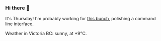 ### Hi there :wave:

It's Thursday! I'm probably working for [this bunch](https://github.com/kohofinancial), polishing a command line interface.

Weather in Victoria BC: sunny, at +9°C.

